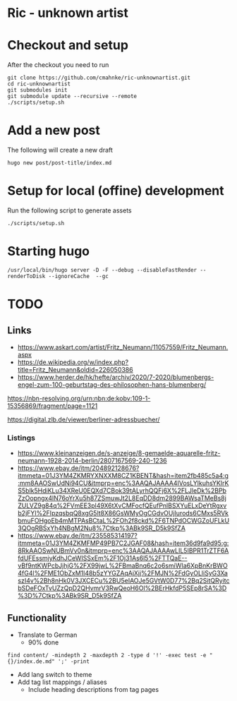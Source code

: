 Ric - unknown artist
===================

# Checkout and setup

After the checkout you need to run

```
git clone https://github.com/cmahnke/ric-unknownartist.git
cd ric-unknownartist
git submodules init
git submodule update --recursive --remote
./scripts/setup.sh
```

# Add a new post

The following will create a new draft

```
hugo new post/post-title/index.md
```

# Setup for local (offine) development

Run the following script to generate assets

```
./scripts/setup.sh
```

# Starting hugo

```
/usr/local/bin/hugo server -D -F --debug --disableFastRender --renderToDisk --ignoreCache  --gc
```

# TODO

## Links

* https://www.askart.com/artist/Fritz_Neumann/11057559/Fritz_Neumann.aspx
* https://de.wikipedia.org/w/index.php?title=Fritz_Neumann&oldid=226050386
* https://www.herder.de/hk/hefte/archiv/2020/7-2020/blumenbergs-engel-zum-100-geburtstag-des-philosophen-hans-blumenberg/


https://nbn-resolving.org/urn:nbn:de:kobv:109-1-15356869/fragment/page=1121

https://digital.zlb.de/viewer/berliner-adressbuecher/

### Listings
* https://www.kleinanzeigen.de/s-anzeige/8-gemaelde-aquarelle-fritz-neumann-1928-2014-berlin/2807167569-240-1236
* https://www.ebay.de/itm/204892128676?itmmeta=01J3YM4ZKMRYXNXXM8CZ1KBENT&hash=item2fb485c5a4:g:mm8AAOSwUdNi94CU&itmprp=enc%3AAQAJAAAA4IVosLYlkuhsYKlrKS5blk5HdiKLu34XReU0EQXd7CBok39tALyrhQQFj6X%2FLJleDk%2BPbZzOopngx4lN76oYrXu5h87ZSmuwJt2L8EqDD8dm2899BAWsaTMeBs8jZULVZ9g84q%2FVmEE3pl49X6tXvCMFocfQEufPnlBSXYuELxDeYtRgxvb2jFYI%2FIpzqsbqQ8xgG5lt8X86GsWMyOgCGdvOUjIurods6CMxs5RVkbmuFOHgoEb4mMTPAsBCtaL%2FOh2f8ckd%2F6TNPdOCWGZoUFLkU3QOgRBSxYh4NBgM2Nu8%7Ctkp%3ABk9SR_D5k9SfZA
* https://www.ebay.de/itm/235585314197?itmmeta=01J3YM4ZKMFMP49PB7C2JGAF08&hash=item36d9fa9d95:g:8RkAAOSwNUBmVv0n&itmprp=enc%3AAQAJAAAAwLIL5IBPR1TrZTF6AfdUFEssmjyKdhJCeWISSxEm%2F1Oj31As6l5%2FTTQaE--vBf9ntKWPcbJjhjG%2FX99jwL%2FBmaBnq6c2o6smiWIa6XpBnKrBWO4fG4l%2FME1ObZxM1l48b5zYYGZAqAjXjj%2FMJN%2FdGyOLliSyG3XaszI4v%2Bh8nHk0V3JXCECu%2BU5eIAOJe5GVtW0D77%2Bq2SitQRyitcbSDeFOxTvUZzQpD2QHvmrV3RwQeoH6Ol%2BErHkfdP5SEp8rSA%3D%3D%7Ctkp%3ABk9SR_D5k9SfZA


## Functionality
* Translate to German
  * 90% done
```
find content/ -mindepth 2 -maxdepth 2 -type d '!' -exec test -e "{}/index.de.md" ';' -print
```
* Add lang switch to theme
* Add tag list mappings / aliases
  * Include heading descriptions from tag pages
